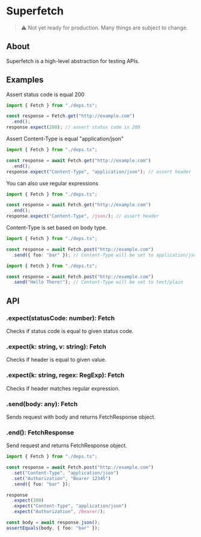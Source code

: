 # Superfetch

> ⚠️ Not yet ready for production. Many things are subject to change.

## About

Superfetch is a high-level abstraction for testing APIs.

## Examples

Assert status code is equal 200

```ts
import { Fetch } from "./deps.ts";

const response = Fetch.get("http://example.com")
  .end();
response.expect(200); // assert status code is 200
```

Assert Content-Type is equal "application/json"

```ts
import { Fetch } from "./deps.ts";

const response = await Fetch.get("http://example.com")
  .end();
response.expect("Content-Type", "application/json"); // assert header
```

You can also use regular expressions

```ts
import { Fetch } from "./deps.ts";

const response = await Fetch.get("http://example.com")
  .end();
response.expect("Content-Type", /json/); // assert header
```

Content-Type is set based on body type.

```ts
import { Fetch } from "./deps.ts";

const response = await Fetch.post("http://example.com")
  .send({ foo: "bar" }); // Content-Type will be set to application/json
```

```ts
import { Fetch } from "./deps.ts";

const response = await Fetch.post("http://example.com")
  .send("Hello There!"); // Content-Type will be set to text/plain
```

## API

### .expect(statusCode: number): Fetch

Checks if status code is equal to given status code.

### .expect(k: string, v: string): Fetch

Checks if header is equal to given value.

### .expect(k: string, regex: RegExp): Fetch

Checks if header matches regular expression.

### .send(body: any): Fetch

Sends request with body and returns FetchResponse object.

### .end(): FetchResponse

Send request and returns FetchResponse object.

```ts
import { Fetch } from "./deps.ts";

const response = await Fetch.post("http://example.com")
  .set("Content-Type", "application/json")
  .set("Authorization", "Bearer 12345")
  .send({ foo: "bar" });

response
  .expect(200)
  .expect("Content-Type", "application/json")
  .expect("Authorization", /Bearer/);

const body = await response.json();
assertEquals(body, { foo: "bar" });
```
